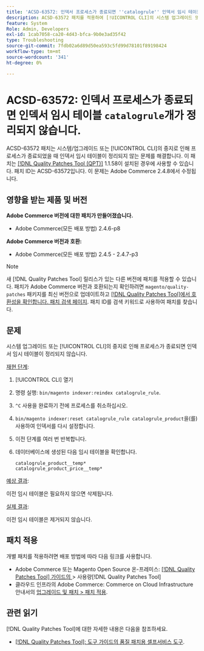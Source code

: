 ```yaml
---
title: 'ACSD-63572: 인덱서 프로세스가 종료되면 ''catalogrule'' 인덱서 임시 테이블이 정리되지 않음'
description: ACSD-63572 패치를 적용하여 [!UICONTROL CLI]의 시스템 업그레이드 또는 중지로 인해 프로세스가 종료될 때 인덱서 테이블이 정리되지 않는 Adobe Commerce 문제를 해결합니다.
feature: System
Role: Admin, Developers
exl-id: 1cab7058-ca20-4d43-bfca-9b0e3ad35f42
type: Troubleshooting
source-git-commit: 7fdb02a6d89d50ea593c5fd99d78101f89198424
workflow-type: tm+mt
source-wordcount: '341'
ht-degree: 0%

---
```


# ACSD-63572: 인덱서 프로세스가 종료되면 인덱서 임시 테이블 `catalogrule`개가 정리되지 않습니다.

ACSD-63572 패치는 시스템/업그레이드 또는 [!UICONTROL CLI]의 중지로 인해 프로세스가 종료되었을 때 인덱서 임시 테이블이 정리되지 않는 문제를 해결합니다. 이 패치는 [[!DNL Quality Patches Tool (QPT)]](/help/tools/quality-patches-tool/quality-patches-tool-to-self-serve-quality-patches.md) 1.1.58이 설치된 경우에 사용할 수 있습니다. 패치 ID는 ACSD-63572입니다. 이 문제는 Adobe Commerce 2.4.8에서 수정됩니다.

## 영향을 받는 제품 및 버전

**Adobe Commerce 버전에 대한 패치가 만들어졌습니다.**

* Adobe Commerce(모든 배포 방법) 2.4.6-p8

**Adobe Commerce 버전과 호환:**

* Adobe Commerce(모든 배포 방법) 2.4.5 - 2.4.7-p3

>[!NOTE]
>
>새 [!DNL Quality Patches Tool] 릴리스가 있는 다른 버전에 패치를 적용할 수 있습니다. 패치가 Adobe Commerce 버전과 호환되는지 확인하려면 `magento/quality-patches` 패키지를 최신 버전으로 업데이트하고 [[!DNL Quality Patches Tool]에서 호환성을 확인합니다. 패치 검색 페이지](https://experienceleague.adobe.com/tools/commerce-quality-patches/index.html?lang=ko). 패치 ID를 검색 키워드로 사용하여 패치를 찾습니다.

## 문제

시스템 업그레이드 또는 [!UICONTROL CLI]의 중지로 인해 프로세스가 종료되면 인덱서 임시 테이블이 정리되지 않습니다.

<u>재현 단계</u>:

1. [!UICONTROL CLI] 열기
1. 명령 실행: `bin/magento indexer:reindex catalogrule_rule`.
1. `^C` 사용을 완료하기 전에 프로세스를 취소하십시오.
1. `bin/magento indexer:reset catalogrule_rule catalogrule_product`을(를) 사용하여 인덱서를 다시 설정합니다.
1. 이전 단계를 여러 번 반복합니다.
1. 데이터베이스에 생성된 다음 임시 테이블을 확인합니다.

   ```
   catalogrule_product__temp*
   catalogrule_product_price__temp*
   ```

<u>예상 결과</u>:

이전 임시 테이블은 필요하지 않으면 삭제됩니다.

<u>실제 결과</u>:

이전 임시 테이블은 제거되지 않습니다.

## 패치 적용

개별 패치를 적용하려면 배포 방법에 따라 다음 링크를 사용합니다.

* Adobe Commerce 또는 Magento Open Source 온-프레미스: [[!DNL Quality Patches Tool]  가이드의 ](/help/tools/quality-patches-tool/usage.md)> 사용량[!DNL Quality Patches Tool]
* 클라우드 인프라의 Adobe Commerce: Commerce on Cloud Infrastructure 안내서의 [업그레이드 및 패치 > 패치 적용](https://experienceleague.adobe.com/docs/commerce-cloud-service/user-guide/develop/upgrade/apply-patches.html?lang=ko).

## 관련 읽기

[!DNL Quality Patches Tool]에 대한 자세한 내용은 다음을 참조하세요.

* [[!DNL Quality Patches Tool]: 도구 가이드의 품질 패치용 셀프서비스 도구](/help/tools/quality-patches-tool/quality-patches-tool-to-self-serve-quality-patches.md).
